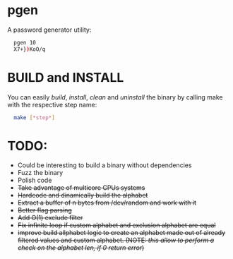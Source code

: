 # pgen
A password generator utility:
```bash
  pgen 10
  X7+})KoO/q
```
# BUILD and INSTALL
You can easily *build*, *install*, *clean* and *uninstall* the binary by calling make with the respective step name:
```bash
  make [*step*]
```

# TODO:
- Could be interesting to build a binary without dependencies
- Fuzz the binary
- Polish code
- ~~Take advantage of multicore CPUs systems~~
- ~~Hardcode and dinamically build the alphabet~~
- ~~Extract a buffer of n bytes from /dev/random and work with it~~
- ~~Better flag parsing~~
- ~~Add O(1) exclude filter~~
- ~~Fix infinite loop if custom alphabet and exclusion alphabet are equal~~
- ~~improve build allphabet logic to create an alphabet made out of already filtered values and custom alphabet. (NOTE: *this allow to perform a check on the alphabet len, if 0 return error*)~~
